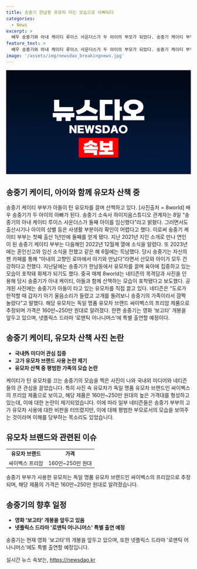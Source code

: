 ```yaml
---
title: 송중기 한남동 유모차 미는 모습으로 아빠되다
categories:
  - News
excerpt: >
  배우 송중기와 아내 케이티 루이스 사운더스가 두 아이의 부모가 되었다. 송중기 케이티 부부는 첫째 출산 1년만에 둘째를 얻었는데, 이로써 가족이 더 늘어나고 행복을 더하게 되었다. 최근에는 송중기가 육아에 전념하고 있는 모습이 포착되었는데, 중국 매체가 그를 아내와 아들과 함께 산책하는 모습을 보도했다. 네티즌들은 송중기의 가족을 발견하고 깜짝 놀라는 등 관심을 가졌는데, 송중기가 직접 아들이 타고 있는 독일 명품 유모차를 끌며 산책하는 모습이 사진으로 공개되었다. 이에 대한 네티즌들의 궁금증과 관심이 높아지고 있다.
feature_text: >
  배우 송중기와 아내 케이티 루이스 사운더스가 두 아이의 부모가 되었다. 송중기 케이티 부부는 첫째 출산 1년만에 둘째를 얻었는데, 이로써 가족이 더 늘어나고 행복을 더하게 되었다. 최근에는 송중기가 육아에 전념하고 있는 모습이 포착되었는데, 중국 매체가 그를 아내와 아들과 함께 산책하는 모습을 보도했다. 네티즌들은 송중기의 가족을 발견하고 깜짝 놀라는 등 관심을 가졌는데, 송중기가 직접 아들이 타고 있는 독일 명품 유모차를 끌며 산책하는 모습이 사진으로 공개되었다. 이에 대한 네티즌들의 궁금증과 관심이 높아지고 있다.
image: '/assets/img/newsdao_breakingnews.jpg'
---
```


<p><img src="/assets/img/newsdao_breakingnews.jpg" alt="cryptoinkorea 속보" /></p>

<h2>송중기 케이티, 아이와 함께 유모차 산책 중</h2>

<p data-ke-size="size16">송중기 케이티 부부가 아들이 탄 유모차를 끌며 산책하고 있다. [사진출처 = 8world] 배우 송중기가 두 아이의 아빠가 된다. 송중기 소속사 하이지음스튜디오 관계자는 8일 “송중기의 아내 케이티 루이스 사운더스가 둘째 아이를 임신했다”라고 밝혔다. 그러면서도 출산시기나 아이의 성별 등은 사생활 부분이라 확인이 어렵다고 했다. 이로써 송중기 케이티 부부는 첫째 출산 1년만에 둘째를 얻게 됐다. 지난 2021년 지인 소개로 만나 연인이 된 송중기 케이티 부부는 다음해인 2022년 12월께 열애 소식을 알렸다. 또 2023년에는 혼인신고와 임신 소식을 전했고 같은 해 6월에는 득남했다. 당시 송중기는 자신의 팬 카페를 통해 “아내의 고향인 로마에서 아기와 만났다”라면서 산모와 아이가 모두 건강하다고 전했다. 지난달에는 송중기가 한남동에서 유모차를 끌며 육아에 집중하고 있는 모습이 포착돼 화제가 되기도 했다. 중국 매체 8world는 네티즌의 목격담과 사진을 인용해 당시 송중기가 아내 케이티, 아들과 함께 산책하는 모습이 포착됐다고 보도했다. 공개된 사진에는 송중기가 아들이 타고 있는 유모차를 직접 끌고 있다. 네티즌은 “도로가 한적할 때 갑자기 아기 울음소리가 들렸고 고개를 돌려보니 송중기의 가족이라서 깜짝 놀랐다”고 말했다. 해당 유모차는 독일 명품 유모차 브랜드 싸이벡스의 프리암 제품으로 추정되며 가격은 160만~250만 원대로 알려졌다. 한편 송중기는 영화 ‘보고타’ 개봉을 앞두고 있으며, 넷플릭스 드라마 ‘로맨틱 어나니머스’에 특별 출연할 예정이다.</p>

<h2 data-ke-size="size26">송중기 케이티, 유모차 산책 사진 논란</h2>

<ul>
    <li><b>국내外 미디어 관심 집중</b></li>
    <li><b>고가 유모차 브랜드 사용 논란 제기</b></li>
    <li><b>유모차 산책 중 평범한 가족의 모습 논란</b></li>
</ul>

<p data-ke-size="size16">케이티가 탄 유모차를 끄는 송중기의 모습을 찍은 사진이 나와 국내외 미디어와 네티즌들의 큰 관심을 끌었습니다. 특히 사진 속 유모차가 독일 명품 유모차 브랜드인 싸이벡스의 프리암 제품으로 보이고, 해당 제품은 160만~250만 원대의 높은 가격대를 형성하고 있는데, 이에 대한 논란이 제기되었습니다. 이에 따라 일부 네티즌들은 송중기 부부의 고가 유모차 사용에 대한 비판을 터뜨렸지만, 이에 대해 평범한 부모로서의 모습을 보여주는 것이라며 이해를 당부하는 목소리도 있었습니다.</p>

<h2 data-ke-size="size26">유모차 브랜드와 관련된 이슈</h2>

<table>
    <tbody>
        <tr>
            <td style="text-align: center; height: 17px;"><b>유모차 브랜드</b></td>
            <td style="text-align: center; height: 17px;"><b>가격</b></td>
        </tr>
        <tr>
            <td style="text-align: center; height: 17px;">싸이벡스 프리암</td>
            <td style="text-align: center; height: 17px;">160만~250만 원대</td>
        </tr>
    </tbody>
</table>

<p data-ke-size="size16">송중기 부부가 사용한 유모차는 독일 명품 유모차 브랜드인 싸이벡스의 프리암으로 추정되며, 해당 제품의 가격은 160만~250만 원대로 알려졌습니다.</p>

<h2 data-ke-size="size26">송중기의 향후 일정</h2>

<ul>
    <li><b>영화 '보고타' 개봉을 앞두고 있음</b></li>
    <li><b>넷플릭스 드라마 '로맨틱 어나니머스' 특별 출연 예정</b></li>
</ul>

<p data-ke-size="size16">송중기는 현재 영화 '보고타'의 개봉을 앞두고 있으며, 또한 넷플릭스 드라마 '로맨틱 어나니머스'에도 특별 출연할 예정입니다.</p>
실시간 뉴스 속보는, <a href="https://newsdao.kr" rel="dofollow">https://newsdao.kr</a>


